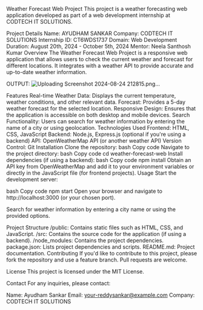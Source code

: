 Weather Forecast Web Project
This project is a weather forecasting web application developed as part of a web development internship at CODTECH IT SOLUTIONS.

Project Details
Name: AYUDHAM SANKAR
Company: CODTECH IT SOLUTIONS
Internship ID: CT6WDS1737
Domain: Web Development
Duration: August 20th, 2024 - October 5th, 2024
Mentor: Neela Santhosh Kumar
Overview
The Weather Forecast Web Project is a responsive web application that allows users to check the current weather and forecast for different locations. It integrates with a weather API to provide accurate and up-to-date weather information.

OUTPUT:
![Uploading Screenshot 2024-08-24 212815.png…]()


Features
Real-time Weather Data: Displays the current temperature, weather conditions, and other relevant data.
Forecast: Provides a 5-day weather forecast for the selected location.
Responsive Design: Ensures that the application is accessible on both desktop and mobile devices.
Search Functionality: Users can search for weather information by entering the name of a city or using geolocation.
Technologies Used
Frontend: HTML, CSS, JavaScript
Backend: Node.js, Express.js (optional if you're using a backend)
API: OpenWeatherMap API (or another weather API)
Version Control: Git
Installation
Clone the repository:
bash
Copy code
Navigate to the project directory:
bash
Copy code
cd weather-forecast-web
Install dependencies (if using a backend):
bash
Copy code
npm install
Obtain an API key from OpenWeatherMap and add it to your environment variables or directly in the JavaScript file (for frontend projects).
Usage
Start the development server:

bash
Copy code
npm start
Open your browser and navigate to http://localhost:3000 (or your chosen port).

Search for weather information by entering a city name or using the provided options.

Project Structure
/public: Contains static files such as HTML, CSS, and JavaScript.
/src: Contains the source code for the application (if using a backend).
/node_modules: Contains the project dependencies.
package.json: Lists project dependencies and scripts.
README.md: Project documentation.
Contributing
If you'd like to contribute to this project, please fork the repository and use a feature branch. Pull requests are welcome.

License
This project is licensed under the MIT License.

Contact
For any inquiries, please contact:

Name: Ayudham Sankar
Email: your-reddysankar@example.com
Company: CODTECH IT SOLUTIONS
